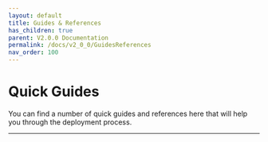 ```yaml
---
layout: default
title: Guides & References
has_children: true
parent: V2.0.0 Documentation
permalink: /docs/v2_0_0/GuidesReferences
nav_order: 100
---
```


# Quick Guides
You can find a number of quick guides and references here that will help you through the deployment process.

--- 

